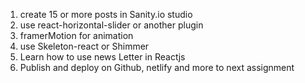 1. create 15 or more posts in Sanity.io studio
2. use react-horizontal-slider or another plugin
3. framerMotion for animation
4. use Skeleton-react or Shimmer
5. Learn how to use news Letter in Reactjs
6. Publish and deploy on Github, netlify and more to next assignment
